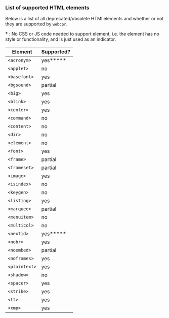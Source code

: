 ### List of supported HTML elements

Below is a list of all deprecated/obsolete HTMl elements and whether or not they
are supported by `webcpr`.

**\*** : No CSS or JS code needed to support element, i.e. the element has no
style or functionality, and is just used as an indicator.

| Element       | Supported? |
| ------------- | ---------- |
| `<acronym>`   | yes**\***  |
| `<applet>`    | no         |
| `<basefont>`  | yes        |
| `<bgsound>`   | partial    |
| `<big>`       | yes        |
| `<blink>`     | yes        |
| `<center>`    | yes        |
| `<command>`   | no         |
| `<content>`   | no         |
| `<dir>`       | no         |
| `<element>`   | no         |
| `<font>`      | yes        |
| `<frame>`     | partial    |
| `<frameset>`  | partial    |
| `<image>`     | yes        |
| `<isindex>`   | no         |
| `<keygen>`    | no         |
| `<listing>`   | yes        |
| `<marquee>`   | partial    |
| `<menuitem>`  | no         |
| `<multicol>`  | no         |
| `<nextid>`    | yes**\***  |
| `<nobr>`      | yes        |
| `<noembed>`   | partial    |
| `<noframes>`  | yes        |
| `<plaintext>` | yes        |
| `<shadow>`    | no         |
| `<spacer>`    | yes        |
| `<strike>`    | yes        |
| `<tt>`        | yes        |
| `<xmp>`       | yes        |

